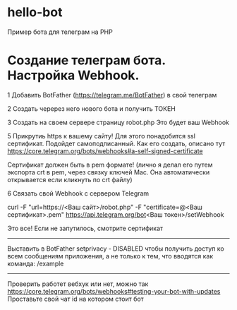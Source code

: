 # hello-bot
Пример бота для телеграм на PHP

# Создание телеграм бота. Настройка Webhook.

1 Добавить BotFather (https://telegram.me/BotFather) в свой телеграм

2 Создать черерез него нового бота и получить ТОКЕН

3 Создать на своем сервере страницу robot.php Это будет ваш Webhook

5 Прикрутиь https к вашему сайту! Для этого понадобится ssl сертификат. Подойдет самоподписанный. 
Как его создать, описано тут https://core.telegram.org/bots/webhooks#a-self-signed-certificate

Сертификат должен быть в  pem формате! 
(лично я делал его путем экспорта crt в pem, через связку ключей Mac. Она автоматически открывается если кликнуть по crt файлу)

6 Связать свой Webhook с сервером Telegram

curl -F "url=https://<Ваш сайт>/robot.php" -F "certificate=@<Ваш сертификат>.pem" https://api.telegram.org/bot<Ваш токен>/setWebhook

Это все! Если не запутилось, смотрите сертификат

------

Выставить в BotFather
setprivacy - DISABLED
чтобы получить доступ ко всем сообщениям приложения, а не только к тем, что вводятся как команда: /example

------

Проверить работет вебхук  или нет, можно так https://core.telegram.org/bots/webhooks#testing-your-bot-with-updates
Проставьте свой чат id на котором стоит бот
